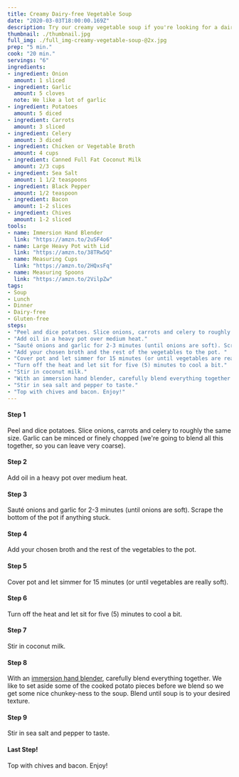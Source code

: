 ```yaml
---
title: Creamy Dairy-free Vegetable Soup
date: "2020-03-03T18:00:00.169Z"
description: Try our creamy vegetable soup if you're looking for a dairy-free soup that's filling.
thumbnail: ./thumbnail.jpg
full_img: ./full_img-creamy-vegetable-soup-@2x.jpg
prep: "5 min."
cook: "20 min."
servings: "6"
ingredients:
- ingredient: Onion
  amount: 1 sliced
- ingredient: Garlic
  amount: 5 cloves
  note: We like a lot of garlic
- ingredient: Potatoes
  amount: 5 diced
- ingredient: Carrots
  amount: 3 sliced
- ingredient: Celery
  amount: 3 diced
- ingredient: Chicken or Vegetable Broth
  amount: 4 cups
- ingredient: Canned Full Fat Coconut Milk
  amount: 2/3 cups
- ingredient: Sea Salt
  amount: 1 1/2 teaspoons
- ingredient: Black Pepper
  amount: 1/2 teaspoon
- ingredient: Bacon
  amount: 1-2 slices
- ingredient: Chives
  amount: 1-2 sliced
tools:
- name: Immersion Hand Blender
  link: "https://amzn.to/2uSF4o6"
- name: Large Heavy Pot with Lid
  link: "https://amzn.to/38TRw5Q"
- name: Measuring Cups
  link: "https://amzn.to/2HQxsFq"
- name: Measuring Spoons
  link: "https://amzn.to/2VilpZw"
tags:
- Soup
- Lunch
- Dinner
- Dairy-free
- Gluten-free
steps:
- "Peel and dice potatoes. Slice onions, carrots and celery to roughly the same size. Garlic can be minced or finely chopped (we're going to blend all this together, so you can leave very coarse)."
- "Add oil in a heavy pot over medium heat."
- "Sauté onions and garlic for 2-3 minutes (until onions are soft). Scrape the bottom of the pot if anything stuck."
- "Add your chosen broth and the rest of the vegetables to the pot. "
- "Cover pot and let simmer for 15 minutes (or until vegetables are really soft)."
- "Turn off the heat and let sit for five (5) minutes to cool a bit."
- "Stir in coconut milk."
- "With an immersion hand blender, carefully blend everything together. We like to set aside some of the cooked potato pieces before we blend so we get some nice chunkey-ness to the soup. Blend until soup is to your desired texture."
- "Stir in sea salt and pepper to taste."
- "Top with chives and bacon. Enjoy!"
---
```


#### Step 1
Peel and dice potatoes. Slice onions, carrots and celery to roughly the same size. Garlic can be minced or finely chopped (we're going to blend all this together, so you can leave very coarse).

#### Step 2

Add oil in a heavy pot over medium heat.


#### Step 3

Sauté onions and garlic for 2-3 minutes (until onions are soft). Scrape the bottom of the pot if anything stuck.

#### Step 4

Add your chosen broth and the rest of the vegetables to the pot. 

#### Step 5

Cover pot and let simmer for 15 minutes (or until vegetables are really soft).

#### Step 6

Turn off the heat and let sit for five (5) minutes to cool a bit.

#### Step 7

Stir in coconut milk.

#### Step 8

With an [immersion hand blender](https://amzn.to/2uSF4o6), carefully blend everything together. We like to set aside some of the cooked potato pieces before we blend so we get some nice chunkey-ness to the soup. Blend until soup is to your desired texture.

#### Step 9

Stir in sea salt and pepper to taste.

#### Last Step!

Top with chives and bacon. Enjoy!